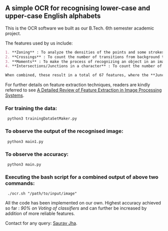 ## A simple OCR for recognising lower-case and upper-case English alphabets

This is the OCR software we built as our B.Tech. 6th semester academic project.

The features used by us include: 
```markdown
1. **Zoning** : To analyze the densities of the points and some strokes in different regions of  the image by dividing it into four non-overlapping zones (_upper left, upper right, lower left and lower right_) and form the features.
2. **Crossings** : To count the number of transitions from background to foreground pixels along vertical and horizontal lines through the character image.
3. **Moments** : To make the process of recognizing an object in an image size translation and rotation independent.
4. **Intersections/Junctions in a character** : To count the number of open end points and junctions from thinned and scaled character image by divided into 16 segments, each of size 25 × 25 pixels wide. For each segment, the number of open end points and junctions are calculated. _Intersection point is defined as a pixel point which has more than two neighboring pixels in 8-connectivity while an open end has exactly one neighbor pixel._

When combined, these result in a total of 67 features, where the **Junction points in a character** was found to be the most relevant while the **Moments** was the least. 
```
For further details on feature extraction techniques, readers are kindly referred to see [A Detailed Review of Feature Extraction in Image Processing Systems](http://ieeexplore.ieee.org/document/6783417/). 

### For training the data:
` python3 trainingDataSetMaker.py`
### To observe the output of the recognised image:
` python3 main1.py`
### To observe the accuracy:
` python3 main.py`
### Executing the bash script for a combined output of above two commands:
` ./ocr.sh "/path/to/input/image"`

All the code has been implemented on our own.
Highest accuracy achieved so far : _90% on Voting of classifiers_ and can further be increased by addition of more reliable features.


Contact for any query: [Saurav Jha](https://www.linkedin.com/in/saurav-mnnit/).
